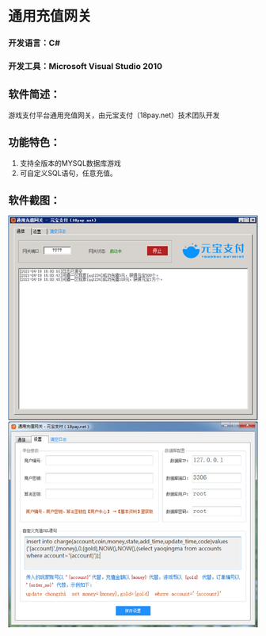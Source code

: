 # 通用充值网关
### 开发语言：C#
### 开发工具：Microsoft Visual Studio 2010
## 软件简述：
游戏支付平台通用充值网关，由元宝支付（18pay.net）技术团队开发
## 功能特色：
1. 支持全版本的MYSQL数据库游戏
2. 可自定义SQL语句，任意充值。
## 软件截图：
![1.png](readme/1.jpg)
![2.png](readme/2.jpg)
